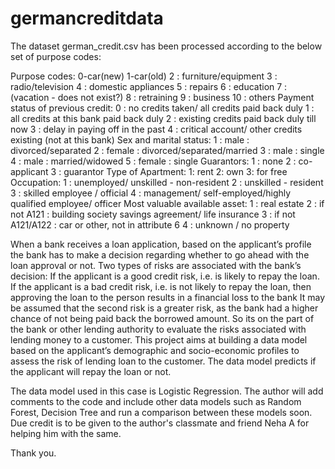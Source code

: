 # germancreditdata
The dataset german_credit.csv has been processed according to the below set of purpose codes: 

Purpose codes:
    0-car(new)
    1-car(old)
    2 : furniture/equipment 
    3 : radio/television 
    4 : domestic appliances 
    5 : repairs 
    6 : education 
    7 : (vacation - does not exist?) 
    8 : retraining 
    9 : business 
    10 : others
Payment status of previous credit:
    0 : no credits taken/ all credits paid back duly 
    1 : all credits at this bank paid back duly 
    2 : existing credits paid back duly till now 
    3 : delay in paying off in the past 
    4 : critical account/ other credits existing (not at this bank) 
Sex and marital status:
    1 : male : divorced/separated 
    2 : female : divorced/separated/married 
    3 : male : single 
    4 : male : married/widowed 
    5 : female : single 
Guarantors:
    1 : none 
    2 : co-applicant 
    3 : guarantor 
Type of Apartment:
    1: rent
    2: own
    3: for free
Occupation:
    1 : unemployed/ unskilled - non-resident 
    2 : unskilled - resident 
    3 : skilled employee / official 
    4 : management/ self-employed/highly qualified employee/ officer 
Most valuable available asset:
    1 : real estate 
    2 : if not A121 : building society savings agreement/ life insurance 
    3 : if not A121/A122 : car or other, not in attribute 6 
    4 : unknown / no property
    
    
    
When a bank receives a loan application, based on the applicant’s profile the bank has to make a decision regarding whether to go ahead with the loan approval or not. Two types of risks are associated with the bank’s decision:
If the applicant is a good credit risk, i.e. is likely to repay the loan.
If the applicant is a bad credit risk, i.e. is not likely to repay the loan, then approving the loan to the person results in a financial loss to the bank
It may be assumed that the second risk is a greater risk, as the bank had a higher chance of not being paid back the borrowed amount. So its on the part of the bank or other lending authority to evaluate the risks associated with lending money to a customer.
This project aims at building a data model based on the applicant’s demographic and socio-economic profiles to assess the risk of lending loan to the customer. The data model predicts if the applicant will repay the loan or not.


The data model used in this case is Logistic Regression. The author will add comments to the code and include other data models such as Random Forest, Decision Tree and run a comparison between these models soon. Due credit is to be given to the author's classmate and friend Neha A for helping him with the same.

Thank you.
